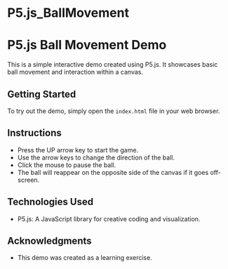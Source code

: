 # P5.js_BallMovement
# P5.js Ball Movement Demo

This is a simple interactive demo created using P5.js. It showcases basic ball movement and interaction within a canvas.

## Getting Started

To try out the demo, simply open the `index.html` file in your web browser.

## Instructions

- Press the UP arrow key to start the game.
- Use the arrow keys to change the direction of the ball.
- Click the mouse to pause the ball.
- The ball will reappear on the opposite side of the canvas if it goes off-screen.

## Technologies Used

- P5.js: A JavaScript library for creative coding and visualization.

## Acknowledgments

- This demo was created as a learning exercise.
